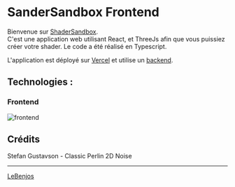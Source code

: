 # SanderSandbox Frontend

Bienvenue sur [ShaderSandbox](https://github.com/LeBenjos/ShaderSandbox).  
C'est une application web utilisant React, et ThreeJs  afin que vous puissiez créer votre shader. Le code a été réalisé en Typescript.

L'application est déployé sur [Vercel](https://shader-sandbox-frontend.vercel.app/) et utilise un [backend](../backend/README.md).

## Technologies :

### Frontend
![frontend](https://skillicons.dev/icons?i=vite,react,threejs,sass)


## Crédits
Stefan Gustavson - Classic Perlin 2D Noise  

---

[LeBenjos](https://github.com/LeBenjos) 